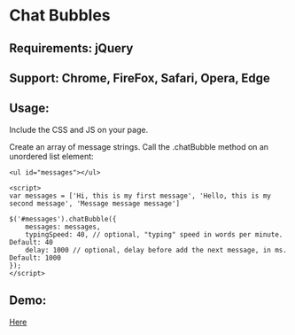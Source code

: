 # Chat Bubbles

## Requirements: jQuery

## Support: Chrome, FireFox, Safari, Opera, Edge

## Usage:

Include the CSS and JS on your page.

Create an array of message strings. Call the .chatBubble method on an unordered list element:

```
<ul id="messages"></ul>

<script>
var messages = ['Hi, this is my first message', 'Hello, this is my second message', 'Message message message']

$('#messages').chatBubble({
    messages: messages,
    typingSpeed: 40, // optional, "typing" speed in words per minute. Default: 40
    delay: 1000 // optional, delay before add the next message, in ms. Default: 1000
});
</script>
```

## Demo:
[Here](https://quadrophone.github.io/chat-bubbles/)




